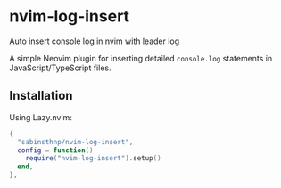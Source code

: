 # nvim-log-insert
Auto insert console log in nvim with leader log

A simple Neovim plugin for inserting detailed `console.log` statements in JavaScript/TypeScript files.

## Installation

Using Lazy.nvim:

```lua
{
  "sabinsthnp/nvim-log-insert",
  config = function()
    require("nvim-log-insert").setup()
  end,
},
